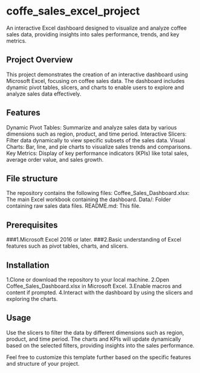 # coffe_sales_excel_project
An interactive Excel dashboard designed to visualize and analyze coffee sales data, providing insights into sales performance, trends, and key metrics.

## Project Overview
This project demonstrates the creation of an interactive dashboard using Microsoft Excel, focusing on coffee sales data. The dashboard includes dynamic pivot tables, slicers, and charts to enable users to explore and analyze sales data effectively.

## Features
Dynamic Pivot Tables: Summarize and analyze sales data by various dimensions such as region, product, and time period.
Interactive Slicers: Filter data dynamically to view specific subsets of the sales data.
Visual Charts: Bar, line, and pie charts to visualize sales trends and comparisons.
Key Metrics: Display of key performance indicators (KPIs) like total sales, average order value, and sales growth. 

## File structure
The repository contains the following files:
Coffee_Sales_Dashboard.xlsx: The main Excel workbook containing the dashboard.
Data/: Folder containing raw sales data files.
README.md: This file.

## Prerequisites
###1.Microsoft Excel 2016 or later.
###2.Basic understanding of Excel features such as pivot tables, charts, and slicers.

## Installation
1.Clone or download the repository to your local machine.
2.Open Coffee_Sales_Dashboard.xlsx in Microsoft Excel.
3.Enable macros and content if prompted.
4.Interact with the dashboard by using the slicers and exploring the charts.

## Usage
Use the slicers to filter the data by different dimensions such as region, product, and time period. The charts and KPIs will update dynamically based on the selected filters, providing insights into the sales performance.

Feel free to customize this template further based on the specific features and structure of your project.
